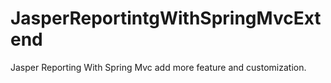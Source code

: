 # JasperReportintgWithSpringMvcExtend
Jasper Reporting  With Spring Mvc add more feature and customization.
